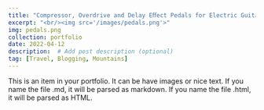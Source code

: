 ```yaml
---
title: "Compressor, Overdrive and Delay Eﬀect Pedals for Electric Guitar"
excerpt: "<br/><img src='/images/pedals.png'>"
img: pedals.png
collection: portfolio
date: 2022-04-12
description:  # Add post description (optional)
tag: [Travel, Blogging, Mountains]
---
```


This is an item in your portfolio. It can be have images or nice text. If you name the file .md, it will be parsed as markdown. If you name the file .html, it will be parsed as HTML.
